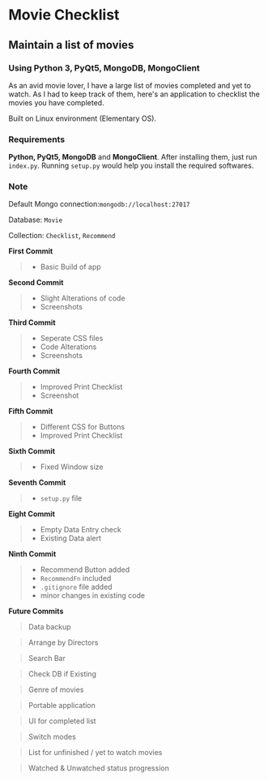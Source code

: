 # Movie Checklist
## Maintain a list of movies
### Using Python 3, PyQt5, MongoDB, MongoClient

As an avid movie lover, I have a large list of movies completed and yet to watch. As I had to keep track of them, here's an application to checklist the movies you have completed.

Built on Linux environment (Elementary OS).

### Requirements
**Python, PyQt5, MongoDB** and **MongoClient**. After installing them, just run `index.py`.
Running `setup.py` would help you install the required softwares.

### Note 

Default Mongo connection:`mongodb://localhost:27017`

Database: `Movie`

Collection: `Checklist`, `Recommend`

**First Commit**
> - Basic Build of app

**Second Commit**
> - Slight Alterations of code
> - Screenshots

**Third Commit**
> - Seperate CSS files
> - Code Alterations
> - Screenshots

**Fourth Commit**
> - Improved Print Checklist
> - Screenshot

**Fifth Commit**
> - Different CSS for Buttons
> - Improved Print Checklist

**Sixth Commit**
> - Fixed Window size

**Seventh Commit**
> - `setup.py` file

**Eight Commit**
> - Empty Data Entry check
> - Existing Data alert 

**Ninth Commit**
> - Recommend Button added
> - `RecommendFn` included
> - `.gitignore` file added
> - minor changes in existing code

**Future Commits**
> Data backup

> Arrange by Directors

> Search Bar

> Check DB if Existing

> Genre of movies

> Portable application

> UI for completed list

> Switch modes

> List for unfinished / yet to watch movies

> Watched & Unwatched status progression